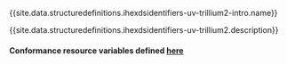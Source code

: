 {{site.data.structuredefinitions.ihexdsidentifiers-uv-trillium2-intro.name}}

{{site.data.structuredefinitions.ihexdsidentifiers-uv-trillium2.description}}

#### Conformance resource variables defined [here](http://wiki.hl7.org/index.php?title=IG_Publisher_Documentation#Jekyll)
